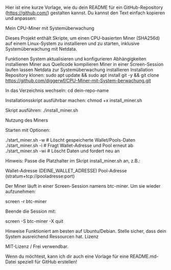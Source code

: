 Hier ist eine kurze Vorlage, wie du dein README für ein GitHub-Repository (https://github.com/) gestalten kannst. Du kannst den Text einfach kopieren und anpassen:

Mein CPU-Miner mit Systemüberwachung

Dieses Projekt enthält Skripte, um einen CPU-basierten Miner (SHA256d) auf einem Linux-System zu installieren und zu starten, inklusive Systemüberwachung mit Netdata.

Funktionen
System aktualisieren und konfigurieren
Abhängigkeiten installieren
Miner aus Quellcode kompilieren
Miner in einer Screen-Session laufen lassen
Netdata zur Systemüberwachung installieren
Installation
Repository klonen:
sudo apt update && sudo apt install git -y && git clone https://github.com/diggerwf/CPU-Miner-mit-System-berwachung.git

In das Verzeichnis wechseln:
cd dein-repo-name

Installationsskript ausführbar machen:
chmod +x install_miner.sh

Skript ausführen:
./install_miner.sh

Nutzung des Miners

Starten mit Optionen:

./start_miner.sh -w   # Löscht gespeicherte Wallet/Pools-Daten
./start_miner.sh -i   # Fragt Wallet-Adresse und Pool erneut ab
./start_miner.sh -wi  # Löscht Daten und fordert neu an


Hinweis:
Passe die Platzhalter im Skript install_miner.sh an, z.B.:

Wallet-Adresse (DEINE_WALLET_ADRESSE)
Pool-Adresse (stratum+tcp://pooladresse:port)

Der Miner läuft in einer Screen-Session namens btc-miner. Um sie wieder aufzunehmen:

screen -r btc-miner


Beende die Session mit:

screen -S btc-miner -X quit

Hinweise
Funktioniert am besten auf Ubuntu/Debian.
Stelle sicher, dass dein System ausreichend Ressourcen hat.
Lizenz

MIT-Lizenz / Frei verwendbar.

Wenn du möchtest, kann ich dir auch eine Vorlage für eine README.md-Datei speziell für GitHub erstellen!
